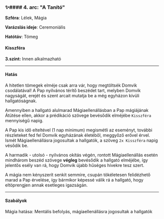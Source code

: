 ### ✨#### 4. arc: "A Tanító"

**Szféra**: Lélek, Mágia

**Varázslás ideje**: Ceremoniális

**Hatótáv**: Tömeg

#### Kisszféra

**3.szint:** Innen alkalmazható

---
#### Hatás

A hitetlen tömegek elméje csak arra vár, hogy megtöltsék Domvik csodálatával! A Pap nyilvános térítő beszédet tart, melyben Domvik nagyságát, erejét és szent arcait mutatja be a még egyházon kívüli hallgatóságnak.

Amennyiben a hallgató alulmarad Mágiaellenállásban a Pap mágiájának Átütése ellen, akkor a prédikáció szövege bevésődik elméjébe `Kisszféra` mennyiségű napig.

A Pap kis idő elteltével (1 nap minimum) megismétli az eseményt, további részleteket fed fel Domvik egyházának életéből, meggyőző erővel érvel. Ismét Mágiaellenállásra jogosultak a hallgatók, a szöveg `2x Kisszféra` napig vésődik be.

A harmadik - utolsó - nyilvános okítás végén, rontott Mágiaellenállás esetén mindhárom beszéd szövege **végleg** bevésődik a hallgató elméjébe, így jelentős esély van rá, hogy Domvik újabb hűséges hívekre tesz szert.

A mágia nem kényszerít senkit semmire, csupán tökéletesen felidézhető marad a Pap érvelése, így bármikor képessé válik rá a hallgató, hogy eltöprengjen annak esetleges igazságán.

---
#### Szabályok

Mágia hatása: Mentális befolyás, mágiaellenállásra jogosultak a hallgatók
